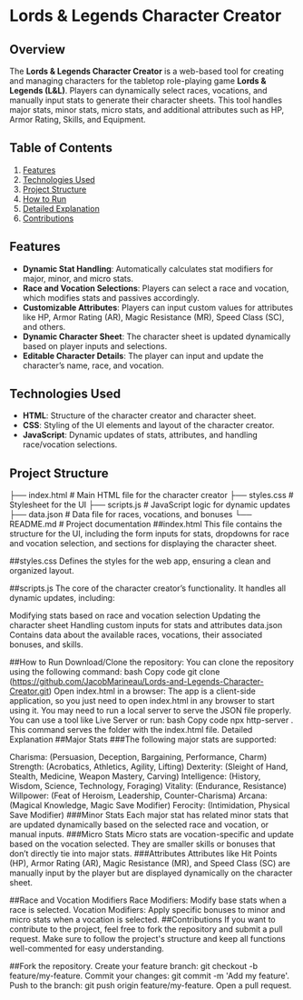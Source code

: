 # Lords & Legends Character Creator

## Overview

The **Lords & Legends Character Creator** is a web-based tool for creating and managing characters for the tabletop role-playing game **Lords & Legends (L&L)**. Players can dynamically select races, vocations, and manually input stats to generate their character sheets. This tool handles major stats, minor stats, micro stats, and additional attributes such as HP, Armor Rating, Skills, and Equipment.

## Table of Contents
1. [Features](#features)
2. [Technologies Used](#technologies-used)
3. [Project Structure](#project-structure)
4. [How to Run](#how-to-run)
5. [Detailed Explanation](#detailed-explanation)
6. [Contributions](#contributions)

## Features

- **Dynamic Stat Handling**: Automatically calculates stat modifiers for major, minor, and micro stats.
- **Race and Vocation Selections**: Players can select a race and vocation, which modifies stats and passives accordingly.
- **Customizable Attributes**: Players can input custom values for attributes like HP, Armor Rating (AR), Magic Resistance (MR), Speed Class (SC), and others.
- **Dynamic Character Sheet**: The character sheet is updated dynamically based on player inputs and selections.
- **Editable Character Details**: The player can input and update the character’s name, race, and vocation.

## Technologies Used

- **HTML**: Structure of the character creator and character sheet.
- **CSS**: Styling of the UI elements and layout of the character creator.
- **JavaScript**: Dynamic updates of stats, attributes, and handling race/vocation selections.

## Project Structure


├── index.html         # Main HTML file for the character creator
├── styles.css         # Stylesheet for the UI
├── scripts.js         # JavaScript logic for dynamic updates
├── data.json          # Data file for races, vocations, and bonuses
└── README.md          # Project documentation
##index.html
This file contains the structure for the UI, including the form inputs for stats, dropdowns for race and vocation selection, and sections for displaying the character sheet.

##styles.css
Defines the styles for the web app, ensuring a clean and organized layout.

##scripts.js
The core of the character creator’s functionality. It handles all dynamic updates, including:

Modifying stats based on race and vocation selection
Updating the character sheet
Handling custom inputs for stats and attributes
data.json
Contains data about the available races, vocations, their associated bonuses, and skills.

##How to Run
Download/Clone the repository: You can clone the repository using the following command:
bash
Copy code
git clone (https://github.com/JacobMarineau/Lords-and-Legends-Character-Creator.git)
Open index.html in a browser: The app is a client-side application, so you just need to open index.html in any browser to start using it.
You may need to run a local server to serve the JSON file properly. You can use a tool like Live Server or run:
bash
Copy code
npx http-server .
This command serves the folder with the index.html file.
Detailed Explanation
##Major Stats
###The following major stats are supported:

Charisma: (Persuasion, Deception, Bargaining, Performance, Charm)
Strength: (Acrobatics, Athletics, Agility, Lifting)
Dexterity: (Sleight of Hand, Stealth, Medicine, Weapon Mastery, Carving)
Intelligence: (History, Wisdom, Science, Technology, Foraging)
Vitality: (Endurance, Resistance)
Willpower: (Feat of Heroism, Leadership, Counter-Charisma)
Arcana: (Magical Knowledge, Magic Save Modifier)
Ferocity: (Intimidation, Physical Save Modifier)
###Minor Stats
Each major stat has related minor stats that are updated dynamically based on the selected race and vocation, or manual inputs.
###Micro Stats
Micro stats are vocation-specific and update based on the vocation selected. They are smaller skills or bonuses that don’t directly tie into major stats.
###Attributes
Attributes like Hit Points (HP), Armor Rating (AR), Magic Resistance (MR), and Speed Class (SC) are manually input by the player but are displayed dynamically on the character sheet.

##Race and Vocation Modifiers
Race Modifiers: Modify base stats when a race is selected.
Vocation Modifiers: Apply specific bonuses to minor and micro stats when a vocation is selected.
##Contributions
If you want to contribute to the project, feel free to fork the repository and submit a pull request. Make sure to follow the project's structure and keep all functions well-commented for easy understanding.

##Fork the repository.
Create your feature branch: git checkout -b feature/my-feature.
Commit your changes: git commit -m 'Add my feature'.
Push to the branch: git push origin feature/my-feature.
Open a pull request.
